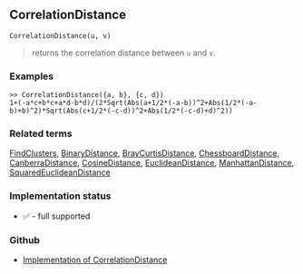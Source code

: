 ## CorrelationDistance

```
CorrelationDistance(u, v)
```
> returns the correlation distance between `u` and `v`.
  
### Examples

```
>> CorrelationDistance({a, b}, {c, d})
1+(-a*c+b*c+a*d-b*d)/(2*Sqrt(Abs(a+1/2*(-a-b))^2+Abs(1/2*(-a-b)+b)^2)*Sqrt(Abs(c+1/2*(-c-d))^2+Abs(1/2*(-c-d)+d)^2))
```

### Related terms 
[FindClusters](FindClusters.md), [BinaryDistance](BinaryDistance.md), [BrayCurtisDistance](BrayCurtisDistance.md), [ChessboardDistance](ChessboardDistance.md), [CanberraDistance](CanberraDistance.md), [CosineDistance](CosineDistance.md), [EuclideanDistance](EuclideanDistance.md), [ManhattanDistance](ManhattanDistance.md), [SquaredEuclideanDistance](SquaredEuclideanDistance.md)






### Implementation status

* &#x2705; - full supported

### Github

* [Implementation of CorrelationDistance](https://github.com/axkr/symja_android_library/blob/master/symja_android_library/matheclipse-core/src/main/java/org/matheclipse/core/builtin/ClusteringFunctions.java#L240) 
